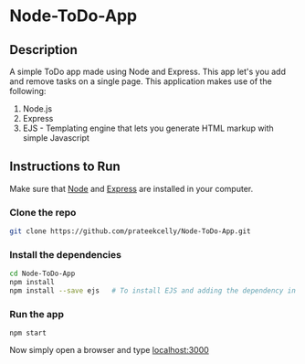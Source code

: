# Node-ToDo-App

## Description
A simple ToDo app made using Node and Express.
This app let's you add and remove tasks on a single page. This application makes use of the following:

1. Node.js
2. Express
3. EJS - Templating engine that lets you generate HTML markup with simple Javascript

## Instructions to Run
Make sure that [Node](https://nodejs.org/en) and [Express](https://expressjs.com/) are installed in your computer.

### Clone the repo
```bash
git clone https://github.com/prateekcelly/Node-ToDo-App.git
```

### Install the dependencies
```bash
cd Node-ToDo-App
npm install
npm install --save ejs   # To install EJS and adding the dependency in package.json file
```

### Run the app
```
npm start
```
Now simply open a browser and type [localhost:3000](http://localhost:3000) 

